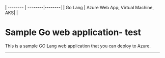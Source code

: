 | -------- | --------|--------|
| Go Lang |  Azure Web App, Virtual Machine, AKS| |

# Sample Go web application- test

This is a sample GO Lang web application that you can deploy to Azure.


-----
